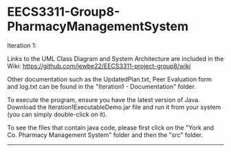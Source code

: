 # EECS3311-Group8-PharmacyManagementSystem
Iteration 1:

Links to the UML Class Diagram and System Architecture are included in the Wiki: https://github.com/jewbe22/EECS3311-project-group8/wiki

Other documentation such as the UpdatedPlan.txt, Peer Evaluation form and log.txt can be found in the "Iteration1 - Documentation" folder.

To execute the program, ensure you have the latest version of Java. Download the Iteration1ExecutableDemo.jar file and run it from your system (you can simply double-click on it).

To see the files that contain java code, please first click on the "York and Co. Pharmacy Management System" folder and then the "src" folder.

-------------------------------------------------------------------------------------------
